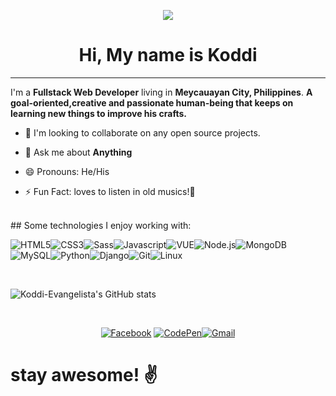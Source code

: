 <div align="center">

![](https://media.giphy.com/media/j2NDJZct5aXPzQItQ9/giphy.gif)

# Hi, My name is Koddi

---

</div>

I'm a **Fullstack Web Developer** living in **Meycauayan City, Philippines**.
**A goal-oriented,creative and passionate human-being that keeps on learning new things to improve his crafts.**
<br/>

- 👯 I'm looking to collaborate on any open source projects.

* 💬 Ask me about **Anything**

- 😄 Pronouns: He/His

* ⚡ Fun Fact: loves to listen in old musics!🤘

<br/>
## Some technologies I enjoy working with:

![HTML5](https://img.icons8.com/color/50/html-5.png 'HTML5')![CSS3](https://img.icons8.com/color/50/css3.png 'CSS3')![Sass](https://img.icons8.com/color/50/sass.png '  Sass')![Javascript](https://img.icons8.com/color/50/javascript.png 'Javascript')![VUE](https://img.icons8.com/color/50/vue-js.png 'Vue.js')![Node.js](https://img.icons8.com/color/50/nodejs.png 'Node.js')![MongoDB](https://img.icons8.com/color/50/mongodb.png 'MongoDB')![MySQL](https://img.icons8.com/color/50/mysql-logo.png 'MySQL')![Python](https://img.icons8.com/color/50/python.png 'Python')![Django](https://img.icons8.com/color/50/django.png 'Django')![Git](https://img.icons8.com/color/50/git.png 'Git')![Linux](https://img.icons8.com/color/50/linux.png 'Linux')

<br />

![Koddi-Evangelista's GitHub stats](https://github-readme-stats.vercel.app/api?username=Koddi-Evangelista&title_color=2a9d8f&theme=dark)

<br />

<div align="center">

[![Facebook](https://img.icons8.com/color/50/facebook.png 'Facebook')](https://www.facebook.com/koddi.angelo/) [![CodePen](https://img.icons8.com/color/50/codepen.png 'CodePen')](https://codepen.io/koddi-evangelista)[![Gmail](https://img.icons8.com/color/50/gmail.png 'angelo.koddi@gmail.com')](mailto:angelo.koddi@gmail.com)

</div>

# stay awesome! ✌
